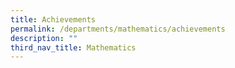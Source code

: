 ```yaml
---
title: Achievements
permalink: /departments/mathematics/achievements
description: ""
third_nav_title: Mathematics
---
```

